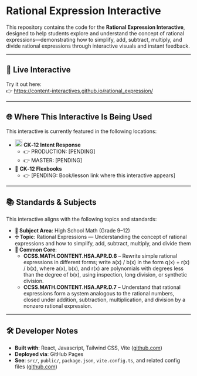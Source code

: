 # Rational Expression Interactive

This repository contains the code for the **Rational Expression Interactive**, designed to help students explore and understand the concept of rational expressions—demonstrating how to simplify, add, subtract, multiply, and divide rational expressions through interactive visuals and instant feedback.

---

## 🔗 Live Interactive

Try it out here:  
👉 https://content-interactives.github.io/rational_expression/

---

## 🌐 Where This Interactive Is Being Used

This interactive is currently featured in the following locations:

- <img width="20" height="20" alt="image" src="https://github.com/user-attachments/assets/5d12571f-8e12-4441-98ab-c0bc94069a96" /> **CK‑12 Intent Response**  
  - 👉 PRODUCTION: [PENDING]  
  - 👉 MASTER: [PENDING]
- 📘 **CK‑12 Flexbooks**  
  - 👉 [PENDING: Book/lesson link where this interactive appears]

---

## 📚 Standards & Subjects

This interactive aligns with the following topics and standards:

- **📂 Subject Area**: High School Math (Grade 9–12)  
- **➗ Topic**: Rational Expressions — Understanding the concept of rational expressions and how to simplify, add, subtract, multiply, and divide them  
- **📏 Common Core**:  
  - **CCSS.MATH.CONTENT.HSA.APR.D.6** – Rewrite simple rational expressions in different forms; write a(x) / b(x) in the form q(x) + r(x) / b(x), where a(x), b(x), and r(x) are polynomials with degrees less than the degree of b(x), using inspection, long division, or synthetic division.  
  - **CCSS.MATH.CONTENT.HSA.APR.D.7** – Understand that rational expressions form a system analogous to the rational numbers, closed under addition, subtraction, multiplication, and division by a nonzero rational expression.

---

## 🛠️ Developer Notes

- **Built with**: React, Javascript, Tailwind CSS, Vite ([github.com](https://github.com/Content-Interactives/rational_expression))  
- **Deployed via**: GitHub Pages  
- **See**: `src/`, `public/`, `package.json`, `vite.config.ts`, and related config files ([github.com](https://github.com/Content-Interactives/rational_expression))
